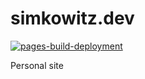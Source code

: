 # simkowitz.dev

[![pages-build-deployment](https://github.com/esimkowitz/simkowitz.dev/actions/workflows/pages/pages-build-deployment/badge.svg)](https://github.com/esimkowitz/simkowitz.dev/actions/workflows/pages/pages-build-deployment)

Personal site
